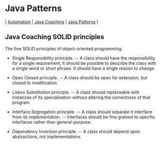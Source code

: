 # Java Patterns
| [Automation](src/main/java/automation "Automated Testing with Java") | [Java Coaching](src/main/java/coaching "Coaching Java Idioms") | [Java Patterns](src/main/java/patterns "Design Patterns in Java") |

## Java Coaching SOLID principles

The five SOLID principles of object-oriented programming.

- Single Responsibility principle.
-- A class should have the responsibility for a single requirement, it should be possible to describe the class with a single word or short phrase. It should have a single reason to change.

- Open Closed principle.
-- A class should be open for extension, but closed to modification.

- Liskov Substitution principle.
-- A class should replaceable with instances of its specialisation without altering the correctness of that program.

- Interface Segregation principle.
-- A class should separate it interface from its implementation.
-- Interfaces should be fine grained to specific interfaces rather than general-purpose.

- Dependency Inversion principle.
-- A class should depend upon abstractions, not implementations.
